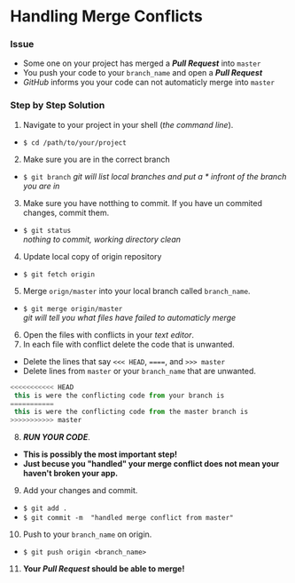 # Handling Merge Conflicts
### Issue
* Some one on your project has merged a **_Pull Request_** into `master`
* You push your code to your `branch_name` and open a **_Pull Request_**
* _GitHub_ informs you your code can not automaticly merge into `master`

### Step by Step Solution
1. Navigate to your project in your shell (*the command line*).
  * `$ cd /path/to/your/project`
2. Make sure you are in the correct branch
 * `$ git branch`
  _git will list local branches and put a * infront of the branch you are in_
3. Make sure you have notthing to commit. If you have un commited changes, commit them.
 * `$ git status`  
  _nothing to commit, working directory clean_
4. Update local copy of origin repository
 * `$ git fetch origin`  
5. Merge `orign/master` into your local branch called `branch_name`.
  * `$ git merge origin/master`  
   *git will tell you what files have failed to automaticly merge* 
6. Open the files with conflicts in your _text editor_.
7. In each file with conflict delete the code that is unwanted.
  * Delete the lines that say `<<< HEAD`, `====`, and `>>> master`
  * Delete lines from `master` or your `branch_name` that are unwanted.
  ```javascript
 <<<<<<<<<<< HEAD 
   this is were the conflicting code from your branch is
 ===========
   this is were the conflicting code from the master branch is
 >>>>>>>>>>> master 
``` 
8. **_RUN YOUR CODE_**.
 * **This is possibly the most important step!**
 * **Just becuse you "handled" your merge conflict does not mean your haven't broken your app.**
9. Add your changes and commit.
  * `$ git add .`
  * `$ git commit -m  "handled merge conflict from master"`
10. Push to your `branch_name` on origin.
  * `$ git push origin <branch_name>`
11. **Your _Pull Request_ should be able to merge!**
 
